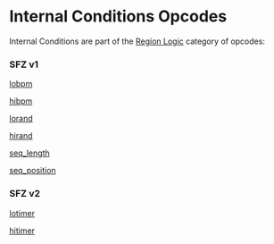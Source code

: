 ---
---
# Internal Conditions Opcodes

Internal Conditions are part of the [Region Logic](/categories/region_logic)
category of opcodes:

### SFZ v1

[lobpm](/opcodes/sfz_1/lo_hibpm)

[hibpm](/opcodes/sfz_1/lo_hibpm)

[lorand](/opcodes/sfz_1/lo_hirand)

[hirand](/opcodes/sfz_1/lo_hirand)

[seq_length](/opcodes/sfz_1/seq_length)

[seq_position](/opcodes/sfz_1/seq_position)

### SFZ v2

[lotimer](/opcodes/sfz_2/lo_hitimer)

[hitimer](/opcodes/sfz_2/lo_hitimer)

